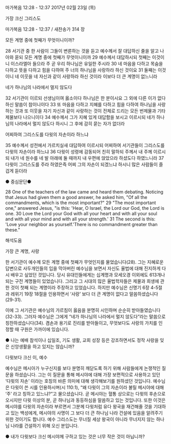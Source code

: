 마가복음 12:28 - 12:37 
2017년 02월 23일 (목)

가장 크신 그리스도 



마가복음 12:28 - 12:37 / 새찬송가 314 장


모든 계명 중에 첫째가 무엇이니이까? 

28 서기관 중 한 사람이 그들이 변론하는 것을 듣고 예수께서 잘 대답하신 줄을 알고 나아와 묻되 모든 계명 중에 첫째가 무엇이니이까 29 예수께서 대답하시되 첫째는 이것이니 이스라엘아 들으라 주 곧 우리 하나님은 유일한 주시라 30 네 마음을 다하고 목숨을 다하고 뜻을 다하고 힘을 다하여 주 너의 하나님을 사랑하라 하신 것이요 31 둘째는 이것이니 네 이웃을 네 자신과 같이 사랑하라 하신 것이라 이보다 더 큰 계명이 없느니라 

네가 하나님의 나라에서 멀지 않도다 

32 서기관이 이르되 선생님이여 옳소이다 하나님은 한 분이시요 그 외에 다른 이가 없다 하신 말씀이 참이니이다 33 또 마음을 다하고 지혜를 다하고 힘을 다하여 하나님을 사랑하는 것과 또 이웃을 자기 자신과 같이 사랑하는 것이 전체로 드리는 모든 번제물과 기타 제물보다 나으니이다 34 예수께서 그가 지혜 있게 대답함을 보시고 이르시되 네가 하나님의 나라에서 멀지 않도다 하시니 그 후에 감히 묻는 자가 없더라 

어찌하여 그리스도를 다윗의 자손이라 하느냐 

35 예수께서 성전에서 가르치실새 대답하여 이르시되 어찌하여 서기관들이 그리스도를 다윗의 자손이라 하느냐 36 다윗이 성령에 감동되어 친히 말하되 주께서 내 주께 이르시되 내가 네 원수를 네 발 아래에 둘 때까지 내 우편에 앉았으라 하셨도다 하였느니라 37 다윗이 그리스도를 주라 하였은즉 어찌 그의 자손이 되겠느냐 하시니 많은 사람들이 즐겁게 듣더라 

● 중심문단● 

28 One of the teachers of the law came and heard them debating. Noticing that Jesus had given them a good answer, he asked him, "Of all the commandments, which is the most important?" 29 "The most important one," answered Jesus, "is this: 'Hear, O Israel, the Lord our God, the Lord is one. 30 Love the Lord your God with all your heart and with all your soul and with all your mind and with all your strength.' 31 The second is this: 'Love your neighbor as yourself.'There is no commandment greater than these."

해석도움





가장 큰 계명, 사랑 

한 서기관이 예수께 모든 계명 중에 첫째가 무엇인지를 물었습니다(28). 그는 지혜로운 답변으로 사두개인들의 입을 막아버린 예수님을 보면서 자신도 율법에 대해 진지하게 다시 배우고 싶었던 것입니다. 당시 유대인들에게는 십계명과 모세오경 이외에도 613개나 되는 구전 계명들이 있었습니다. 그리고 그 시대의 많은 율법학자들은 제물과 희생에 관한 것이 첫째 되는 계명이라 주장하고 있었습니다. 하지만 예수님은 신명기 6장 4-5절과 레위기 19장 18절을 인용하면서 ‘사랑’ 보다 더 큰 계명이 없다고 말씀하셨습니다(29-31).

이에 그 서기관은 예수님의 가르침이 옳음을 분명히 시인하며 순순히 받아들였습니다(32-33). 그러자 예수님은 그에게 “네가 하나님의 나라에서 멀지 않도다”라는 말씀으로 칭찬하셨습니다(34). 겸손과 용기로 진리를 받아들이고, 무엇보다도 사랑의 가치를 인정할 때 구원은 가까이에 있습니다. 

● 나는 예배 참석이나 십일조, 기도 생활, 교회 성장 등은 강조하면서도 정작 사랑을 잊은 신앙생활을 하고 있지는 않습니까? 


다윗보다 크신 이, 예수 

예수님은 메시아가 누구신지를 보다 분명히 깨닫도록 하기 위해 사람들에게 논쟁적인 질문을 하셨습니다. 그는 이 질문을 통해 메시야에 대해 가장 보편적으로 사용하고 있던 ‘다윗의 자손’ 이라는 호칭의 바른 의미에 대해 생각해보기를 원하셨던 것입니다. 예수님은 다윗이 쓴 시를 인용하시며(시 110:1), “왜 다윗이 그의 자손이라 불릴 메시야에 대해 ‘주’ 라고 칭하고 있느냐?”고 물으셨습니다. 곧 메시야는 혈통 상으로는 다윗의 후손으로 오시지만 다윗 이상의 분, 곧 하나님과 동등하심을 말씀하고 있는 것입니다. 또한 이것은 메시야를 다윗의 자손이라 부르면서 그분께 다윗처럼 유다 왕국을 재건해줄 것을 기대하고 있는 백성에게, 메시야의 사명이 그 보다 더 큰 하나님 나라 건설에 있음을 알려주기 위한 것이기도 합니다. 예수 그리스도는 무너질 세상 왕국이 아니라 무너지지 않는 하나님 나라를 건설하기 위해 오신 분입니다. 

● 내가 다윗보다 크신 메시야께 구하고 있는 것은 너무 작은 것이 아닙니까?